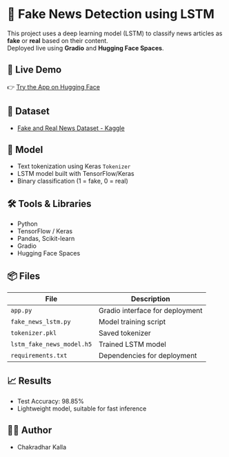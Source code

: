 # 📰 Fake News Detection using LSTM

This project uses a deep learning model (LSTM) to classify news articles as **fake** or **real** based on their content.  
Deployed live using **Gradio** and **Hugging Face Spaces**.

## 🚀 Live Demo
👉 [Try the App on Hugging Face](https://huggingface.co/spaces/Chakri34/chakri-fake-news-detector)

## 📂 Dataset
- [Fake and Real News Dataset - Kaggle](https://www.kaggle.com/datasets/clmentbisaillon/fake-and-real-news-dataset)

## 🧠 Model
- Text tokenization using Keras `Tokenizer`
- LSTM model built with TensorFlow/Keras
- Binary classification (1 = fake, 0 = real)

## 🛠️ Tools & Libraries
- Python
- TensorFlow / Keras
- Pandas, Scikit-learn
- Gradio
- Hugging Face Spaces

## 📦 Files
| File | Description |
|------|-------------|
| `app.py` | Gradio interface for deployment |
| `fake_news_lstm.py` | Model training script |
| `tokenizer.pkl` | Saved tokenizer |
| `lstm_fake_news_model.h5` | Trained LSTM model |
| `requirements.txt` | Dependencies for deployment |

## 📈 Results
- Test Accuracy: 98.85%
- Lightweight model, suitable for fast inference

## 🙋‍♂️ Author
- Chakradhar Kalla

